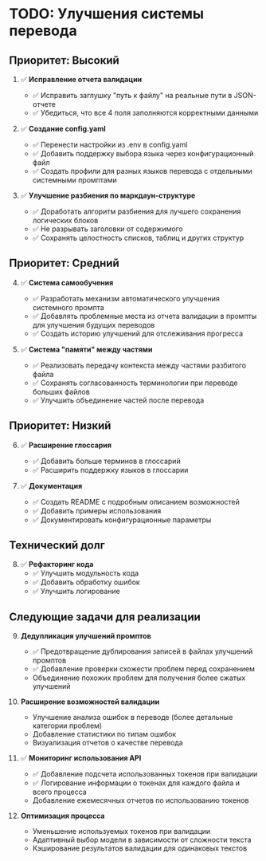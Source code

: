 # TODO: Улучшения системы перевода

## Приоритет: Высокий
1. ✅ **Исправление отчета валидации**
   - ✅ Исправить заглушку "путь к файлу" на реальные пути в JSON-отчете
   - ✅ Убедиться, что все 4 поля заполняются корректными данными

2. ✅ **Создание config.yaml**
   - ✅ Перенести настройки из .env в config.yaml
   - ✅ Добавить поддержку выбора языка через конфигурационный файл
   - ✅ Создать профили для разных языков перевода с отдельными системными промптами

3. ✅ **Улучшение разбиения по маркдаун-структуре**
   - ✅ Доработать алгоритм разбиения для лучшего сохранения логических блоков
   - ✅ Не разрывать заголовки от содержимого
   - ✅ Сохранять целостность списков, таблиц и других структур

## Приоритет: Средний
4. ✅ **Система самообучения**
   - ✅ Разработать механизм автоматического улучшения системного промпта
   - ✅ Добавлять проблемные места из отчета валидации в промпты для улучшения будущих переводов
   - ✅ Создать историю улучшений для отслеживания прогресса

5. ✅ **Система "памяти" между частями**
   - ✅ Реализовать передачу контекста между частями разбитого файла
   - ✅ Сохранять согласованность терминологии при переводе больших файлов
   - ✅ Улучшить объединение частей после перевода

## Приоритет: Низкий
6. ✅ **Расширение глоссария**
   - ✅ Добавить больше терминов в глоссарий
   - ✅ Расширить поддержку языков в глоссарии

7. ✅ **Документация**
   - ✅ Создать README с подробным описанием возможностей
   - ✅ Добавить примеры использования
   - ✅ Документировать конфигурационные параметры

## Технический долг
8. ✅ **Рефакторинг кода**
   - ✅ Улучшить модульность кода
   - ✅ Добавить обработку ошибок
   - ✅ Улучшить логирование

## Следующие задачи для реализации
9. **Дедупликация улучшений промптов**
   - ✅ Предотвращение дублирования записей в файлах улучшений промптов
   - ✅ Добавление проверки схожести проблем перед сохранением 
   - Объединение похожих проблем для получения более сжатых улучшений

10. **Расширение возможностей валидации**
    - Улучшение анализа ошибок в переводе (более детальные категории проблем)
    - Добавление статистики по типам ошибок
    - Визуализация отчетов о качестве перевода

11. ✅ **Мониторинг использования API**
    - ✅ Добавление подсчета использованных токенов при валидации
    - ✅ Логирование информации о токенах для каждого файла и всего процесса
    - Добавление ежемесячных отчетов по использованию токенов

12. **Оптимизация процесса** 
    - Уменьшение используемых токенов при валидации
    - Адаптивный выбор модели в зависимости от сложности текста
    - Кэширование результатов валидации для одинаковых текстов 